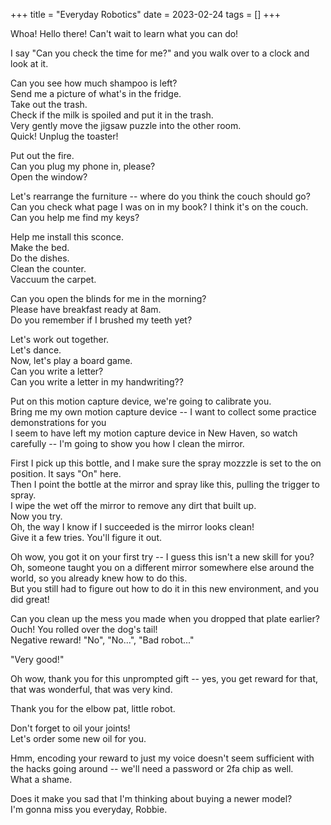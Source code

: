 +++
title = "Everyday Robotics"
date = 2023-02-24
tags = []
+++

Whoa! Hello there! Can't wait to learn what you can do!<br/>

I say "Can you check the time for me?" and you walk over to a clock and look at it.<br/>

Can you see how much shampoo is left?<br/>
Send me a picture of what's in the fridge.<br/>
Take out the trash.<br/>
Check if the milk is spoiled and put it in the trash.<br/>
Very gently move the jigsaw puzzle into the other room.<br/>
Quick! Unplug the toaster!<br/>

Put out the fire.<br/>
Can you plug my phone in, please?<br/>
Open the window?<br/>

Let's rearrange the furniture -- where do you think the couch should go?<br/>
Can you check what page I was on in my book? I think it's on the couch.<br/>
Can you help me find my keys?<br/>

Help me install this sconce.<br/>
Make the bed.<br/>
Do the dishes.<br/>
Clean the counter.<br/>
Vaccuum the carpet.<br/>

Can you open the blinds for me in the morning?<br/>
Please have breakfast ready at 8am.<br/>
Do you remember if I brushed my teeth yet?<br/>

Let's work out together.<br/>
Let's dance.<br/>
Now, let's play a board game.<br/>
Can you write a letter?<br/>
Can you write a letter in my handwriting??<br/>

Put on this motion capture device, we're going to calibrate you.<br/>
Bring me my own motion capture device -- I want to collect some practice demonstrations for you<br/>
I seem to have left my motion capture device in New Haven, so watch carefully -- I'm going to show you how I clean the mirror.<br/>

First I pick up this bottle, and I make sure the spray mozzzle is set to the on position. It says "On" here.<br/>
Then I point the bottle at the mirror and spray like this, pulling the trigger to spray.<br/>
I wipe the wet off the mirror to remove any dirt that built up.<br/>
Now you try.<br/>
Oh, the way I know if I succeeded is the mirror looks clean!<br/>
Give it a few tries. You'll figure it out.<br/>

Oh wow, you got it on your first try -- I guess this isn't a new skill for you?<br/>
Oh, someone taught you on a different mirror somewhere else around the world, so you already knew how to do this.<br/>
But you still had to figure out how to do it in this new environment, and you did great!<br/>

Can you clean up the mess you made when you dropped that plate earlier?<br/>
Ouch! You rolled over the dog's tail!<br/>
Negative reward! "No", "No...", "Bad robot..."<br/>

"Very good!"<br/>

Oh wow, thank you for this unprompted gift -- yes, you get reward for that, that was wonderful, that was very kind.<br/>

Thank you for the elbow pat, little robot.<br/>

Don't forget to oil your joints!<br/>
Let's order some new oil for you.<br/>

Hmm, encoding your reward to just my voice doesn't seem sufficient with the hacks going around -- we'll need a password or 2fa chip as well.<br/>
What a shame.<br/>

Does it make you sad that I'm thinking about buying a newer model?<br/>
I'm gonna miss you everyday, Robbie.<br/>
